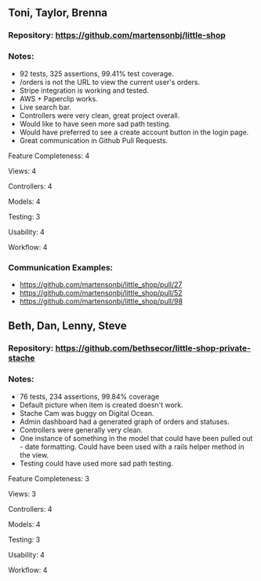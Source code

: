 ## Toni, Taylor, Brenna

### Repository: https://github.com/martensonbj/little-shop

### Notes:

* 92 tests, 325 assertions, 99.41% test coverage.
* /orders is not the URL to view the current user's orders.
* Stripe integration is working and tested.
* AWS + Paperclip works.
* Live search bar.
* Controllers were very clean, great project overall.
* Would like to have seen more sad path testing.
* Would have preferred to see a create account button in the login page.
* Great communication in Github Pull Requests.

Feature Completeness: 4

Views: 4

Controllers: 4

Models: 4

Testing: 3

Usability: 4

Workflow: 4

### Communication Examples:

* https://github.com/martensonbj/little_shop/pull/27
* https://github.com/martensonbj/little_shop/pull/52
* https://github.com/martensonbj/little_shop/pull/98

## Beth, Dan, Lenny, Steve

### Repository: https://github.com/bethsecor/little-shop-private-stache

### Notes:

* 76 tests, 234 assertions, 99.84% coverage
* Default picture when item is created doesn't work.
* Stache Cam was buggy on Digital Ocean.
* Admin dashboard had a generated graph of orders and statuses.
* Controllers were generally very clean.
* One instance of something in the model that could have been pulled out -
date formatting. Could have been used with a rails helper method in the view.
* Testing could have used more sad path testing.

Feature Completeness: 3

Views: 3

Controllers: 4

Models: 4

Testing: 3

Usability: 4

Workflow: 4
